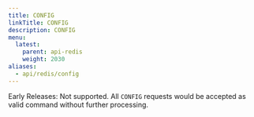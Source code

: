 ```yaml
---
title: CONFIG
linkTitle: CONFIG
description: CONFIG
menu:
  latest:
    parent: api-redis
    weight: 2030
aliases:
  - api/redis/config
---
```

Early Releases: Not supported. All <code>CONFIG</code> requests would be accepted as valid command without further processing.
